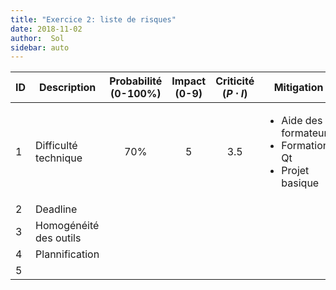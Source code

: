 ```yaml
---
title: "Exercice 2: liste de risques"
date: 2018-11-02
author:  Sol
sidebar: auto
---
```


| ID  | Description            | Probabilité <br> (0-100%) | Impact <br> (0-9) | Criticité <br> ($P \cdot I$) | Mitigation                                                                       |
|-----|------------------------|:-------------------------:|:-----------------:|:----------------------------:|----------------------------------------------------------------------------------|
| 1   | Difficulté technique   |            70%            |         5         |              3.5             | <ul><li>Aide des formateurs</li><li>Formation Qt</li><li>Projet basique</li></ul> |
| 2   | Deadline               |                           |                   |                              |                                                                                  |
| 3   | Homogénéité des outils |                           |                   |                              |                                                                                  |
| 4   | Plannification         |                           |                   |                              |                                                                                  |
| 5   |                        |                           |                   |                              |                                                                                  |


